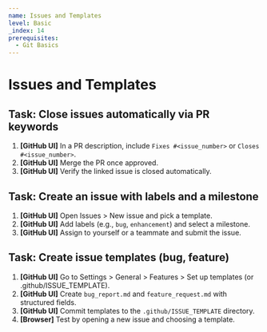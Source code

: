 ```yaml
---
name: Issues and Templates
level: Basic
_index: 14
prerequisites:
  - Git Basics
---
```


# Issues and Templates

## Task: Close issues automatically via PR keywords

1. **[GitHub UI]** In a PR description, include `Fixes #<issue_number>` or `Closes #<issue_number>`.
2. **[GitHub UI]** Merge the PR once approved.
3. **[GitHub UI]** Verify the linked issue is closed automatically.

## Task: Create an issue with labels and a milestone

1. **[GitHub UI]** Open Issues > New issue and pick a template.
2. **[GitHub UI]** Add labels (e.g., `bug`, `enhancement`) and select a milestone.
3. **[GitHub UI]** Assign to yourself or a teammate and submit the issue.

## Task: Create issue templates (bug, feature)

1. **[GitHub UI]** Go to Settings > General > Features > Set up templates (or .github/ISSUE_TEMPLATE).
2. **[GitHub UI]** Create `bug_report.md` and `feature_request.md` with structured fields.
3. **[GitHub UI]** Commit templates to the `.github/ISSUE_TEMPLATE` directory.
4. **[Browser]** Test by opening a new issue and choosing a template.

